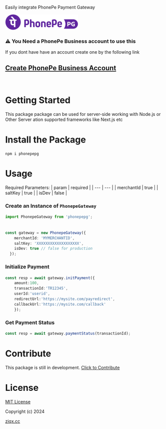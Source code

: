 
Easily integrate PhonePe Payment Gateway


<img 
src="https://raw.githubusercontent.com/fathah/phonepepg/main/pepg.svg" height="50" alt="PhonePe PG"/>


### ⚠️ You Need a PhonePe Business account to use this
If you dont have have an account create one by the following link
## [Create PhonePe Business Account](https://business.phonepe.com/register?referral-code=RF2405081130016203949336)


<br/>

# Getting Started
This package package can be used for server-side working with Node.js or Other Server ation supported frameworks like Next.js etc



# Install the Package
```
npm i phonepepg
```

# Usage
Required Parameters:
| param | required |
| ---    | ---   | 
| merchantId | true |
| saltKey | true |
| isDev | false |


### Create an Instance of `PhonepeGateway`
```ts
import PhonepeGateway from 'phonepepg';


const gateway = new PhonepeGateway({
    merchantId: 'MYMERCHANTID',
    saltKey: 'XXXXXXXXXXXXXXXXXXX',
    isDev: true // false for production
  });


```

### Initialize Payment
```ts
const resp = await gateway.initPayment({
    amount:100, 
    transactionId:'TR12345', 
    userId:'userid', 
    redirectUrl:'https://mysite.com/payredirect',
    callbackUrl:'https://mysite.com/callback'
    });
```

### Get Payment Status
```ts
const resp = await gateway.paymentStatus(transactionId);
```

# Contribute
This package is still in development.
[Click to Contribute](https://github.com/fathah/phonepepg)

# License

[MIT License](LICENSE)

Copyright (c) 2024 

[ziqx.cc](https://ziqx.cc)